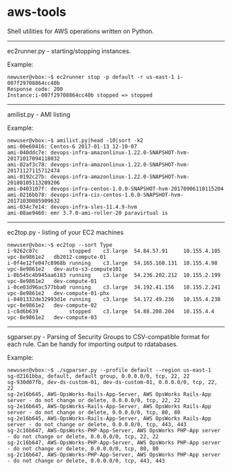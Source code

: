 # aws-tools

Shell utilities for AWS operations written on Python.


----------


ec2runner.py - starting/stopping instances.

Example:

    newuser@vbox:~$ ec2runner stop -p default -r us-east-1 i-007f29708864cc40b
    Response code: 200
    Instance:i-007f29708864cc40b stopped => stopped


----------


amilist.py - AMI listing

Example:

    newuser@vbox:~$ amilist.py|head -10|sort -k2
    ami-00e60416: Centos-6 2017-01-13 12-10-07
    ami-040ddc7e: devops-infra-amazonlinux-1.22.0-SNAPSHOT-hvm-20171017094118032
    ami-02af3c78: devops-infra-amazonlinux-1.22.0-SNAPSHOT-hvm-20171127115712474
    ami-0192c27b: devops-infra-amazonlinux-1.22.0-SNAPSHOT-hvm-20180105113209206
    ami-0403107f: devops-infra-centos-1.0.0-SNAPSHOT-hvm-20170906110115204
    ami-0216bb78: devops-infra-cis-centos-1.0.0-SNAPSHOT-hvm-20171030085909632
    ami-034c7e14: devops-infra-sles-11.4.9-hvm
    ami-08ae9460: emr 3.7.0-ami-roller-20 paravirtual is


----------


ec2top.py - listing of your EC2 machines

    newuser@vbox:~$ ec2top --sort Type
    i-9262c07c          stopped    c3.large  54.84.57.91     10.155.4.105    vpc-8e9861e2   db2012-compute-01
    i-0f4e12fe047c8968b running    c3.large  54.165.160.131  10.155.4.98     vpc-8e9861e2   dev-auto-s3-compute101
    i-0b545c4b945aa6183 running    c3.large  54.236.202.212  10.155.2.199    vpc-8e9861e2   dev-compute-01
    i-0ce03d96ac577bba0 running    c3.large  34.192.41.156   10.155.2.241    vpc-8e9861e2   dev-compute-01-phx
    i-0401332de32993d1e running    c3.large  54.172.49.236   10.155.4.238    vpc-8e9861e2   dev-compute-02
    i-c8d6b639          stopped    c3.large  54.88.208.204   10.155.4.4      vpc-8e9861e2   dev-compute-03


----------


sgparser.py - Parsing of Security Groups to CSV-compatible format for each rule. Can be handy for importing output to rdatabases.

Example:

    newuser@vbox:~$ ./sgparser.py --profile default --region us-east-1
    sg-d2161bba, default, default group, 0.0.0.0/0, tcp, 22, 22
    sg-930d07fb, dev-ds-custom-01, dev-ds-custom-01, 0.0.0.0/0, tcp, 22, 22
    sg-2e16b645, AWS-OpsWorks-Rails-App-Server, AWS OpsWorks Rails-App server - do not change or delete, 0.0.0.0/0, tcp, 22, 22
    sg-2e16b645, AWS-OpsWorks-Rails-App-Server, AWS OpsWorks Rails-App server - do not change or delete, 0.0.0.0/0, tcp, 80, 80
    sg-2e16b645, AWS-OpsWorks-Rails-App-Server, AWS OpsWorks Rails-App server - do not change or delete, 0.0.0.0/0, tcp, 443, 443
    sg-2c16b647, AWS-OpsWorks-PHP-App-Server, AWS OpsWorks PHP-App server - do not change or delete, 0.0.0.0/0, tcp, 22, 22
    sg-2c16b647, AWS-OpsWorks-PHP-App-Server, AWS OpsWorks PHP-App server - do not change or delete, 0.0.0.0/0, tcp, 80, 80
    sg-2c16b647, AWS-OpsWorks-PHP-App-Server, AWS OpsWorks PHP-App server - do not change or delete, 0.0.0.0/0, tcp, 443, 443

